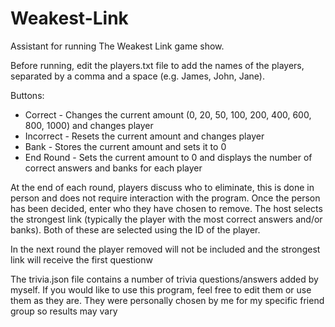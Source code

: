 # Weakest-Link

Assistant for running The Weakest Link game show.

Before running, edit the players.txt file to add the names of the players, separated by a comma and a space (e.g. James, John, Jane).

Buttons:
- Correct - Changes the current amount (0, 20, 50, 100, 200, 400, 600, 800, 1000) and changes player
- Incorrect - Resets the current amount and changes player
- Bank - Stores the current amount and sets it to 0
- End Round - Sets the current amount to 0 and displays the number of correct answers and banks for each player

At the end of each round, players discuss who to eliminate, this is done in person and does not require interaction with the program. Once the person has been decided, enter who they have chosen to remove. 
The host selects the strongest link (typically the player with the most correct answers and/or banks). Both of these are selected using the ID of the player.

In the next round the player removed will not be included and the strongest link will receive the first questionw

The trivia.json file contains a number of trivia questions/answers added by myself. If you would like to use this program, feel free to edit them or use them as they are. They were personally chosen by me for my specific friend group so results may vary
